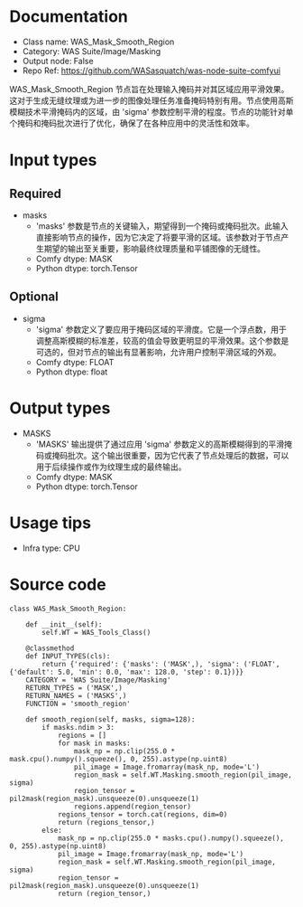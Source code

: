 # Documentation
- Class name: WAS_Mask_Smooth_Region
- Category: WAS Suite/Image/Masking
- Output node: False
- Repo Ref: https://github.com/WASasquatch/was-node-suite-comfyui

WAS_Mask_Smooth_Region 节点旨在处理输入掩码并对其区域应用平滑效果。这对于生成无缝纹理或为进一步的图像处理任务准备掩码特别有用。节点使用高斯模糊技术平滑掩码内的区域，由 'sigma' 参数控制平滑的程度。节点的功能针对单个掩码和掩码批次进行了优化，确保了在各种应用中的灵活性和效率。

# Input types
## Required
- masks
    - 'masks' 参数是节点的关键输入，期望得到一个掩码或掩码批次。此输入直接影响节点的操作，因为它决定了将要平滑的区域。该参数对于节点产生期望的输出至关重要，影响最终纹理质量和平铺图像的无缝性。
    - Comfy dtype: MASK
    - Python dtype: torch.Tensor
## Optional
- sigma
    - 'sigma' 参数定义了要应用于掩码区域的平滑度。它是一个浮点数，用于调整高斯模糊的标准差，较高的值会导致更明显的平滑效果。这个参数是可选的，但对节点的输出有显著影响，允许用户控制平滑区域的外观。
    - Comfy dtype: FLOAT
    - Python dtype: float

# Output types
- MASKS
    - 'MASKS' 输出提供了通过应用 'sigma' 参数定义的高斯模糊得到的平滑掩码或掩码批次。这个输出很重要，因为它代表了节点处理后的数据，可以用于后续操作或作为纹理生成的最终输出。
    - Comfy dtype: MASK
    - Python dtype: torch.Tensor

# Usage tips
- Infra type: CPU

# Source code
```
class WAS_Mask_Smooth_Region:

    def __init__(self):
        self.WT = WAS_Tools_Class()

    @classmethod
    def INPUT_TYPES(cls):
        return {'required': {'masks': ('MASK',), 'sigma': ('FLOAT', {'default': 5.0, 'min': 0.0, 'max': 128.0, 'step': 0.1})}}
    CATEGORY = 'WAS Suite/Image/Masking'
    RETURN_TYPES = ('MASK',)
    RETURN_NAMES = ('MASKS',)
    FUNCTION = 'smooth_region'

    def smooth_region(self, masks, sigma=128):
        if masks.ndim > 3:
            regions = []
            for mask in masks:
                mask_np = np.clip(255.0 * mask.cpu().numpy().squeeze(), 0, 255).astype(np.uint8)
                pil_image = Image.fromarray(mask_np, mode='L')
                region_mask = self.WT.Masking.smooth_region(pil_image, sigma)
                region_tensor = pil2mask(region_mask).unsqueeze(0).unsqueeze(1)
                regions.append(region_tensor)
            regions_tensor = torch.cat(regions, dim=0)
            return (regions_tensor,)
        else:
            mask_np = np.clip(255.0 * masks.cpu().numpy().squeeze(), 0, 255).astype(np.uint8)
            pil_image = Image.fromarray(mask_np, mode='L')
            region_mask = self.WT.Masking.smooth_region(pil_image, sigma)
            region_tensor = pil2mask(region_mask).unsqueeze(0).unsqueeze(1)
            return (region_tensor,)
```